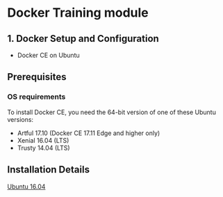 # Docker Training module


## 1. Docker Setup and Configuration
- Docker CE on Ubuntu

## Prerequisites
### OS requirements
To install Docker CE, you need the 64-bit version of one of these Ubuntu versions:

- Artful 17.10 (Docker CE 17.11 Edge and higher only)
- Xenial 16.04 (LTS)
- Trusty 14.04 (LTS)

## Installation Details
[Ubuntu 16.04](https://docs.docker.com/install/linux/docker-ce/ubuntu/)

